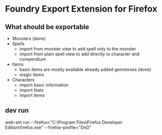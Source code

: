 # Foundry Export Extension for Firefox

## What should be exportable

- Monsters (done)
- Spells
  - import from monster view to add spell only to the monster
  - import from plain spell view to add directly to character and compendium
- Items
  - basic items are mostly available already added gemstones (done)
  - magic items
- Characters
  - import basic information
  - import feats
  - import items

## dev run

web-ext run --firefox="C:\Program Files\Firefox Developer Edition\firefox.exe" --firefox-profile="DnD"
